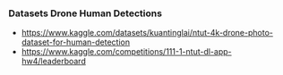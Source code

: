 ### Datasets Drone Human Detections
- https://www.kaggle.com/datasets/kuantinglai/ntut-4k-drone-photo-dataset-for-human-detection
- https://www.kaggle.com/competitions/111-1-ntut-dl-app-hw4/leaderboard
